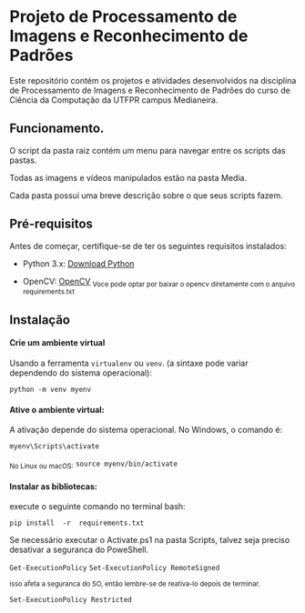# Projeto de Processamento de Imagens e Reconhecimento de Padrões

Este repositório contém os projetos e atividades desenvolvidos na disciplina de Processamento de Imagens e Reconhecimento de Padrões do curso de Ciência da Computação da UTFPR campus Medianeira.

## Funcionamento.
O script da pasta raiz contém um menu para navegar entre os scripts das pastas.

Todas as imagens e vídeos manipulados estão na pasta Media.

Cada pasta possui uma breve descrição sobre o que seus scripts fazem.


## Pré-requisitos

Antes de começar, certifique-se de ter os seguintes requisitos instalados:

- Python 3.x: [Download Python](https://www.python.org/downloads/)

- OpenCV: [OpenCV](https://opencv.org/)
<sub>Voce pode optar por baixar o opencv diretamente com o arquivo requirements.txt</sub>

## Instalação

#### Crie um ambiente virtual
Usando a ferramenta `virtualenv` ou `venv`. (a sintaxe pode variar dependendo do sistema operacional):

`python -m venv myenv`

#### Ative o ambiente virtual:
A ativação depende do sistema operacional. No Windows, o comando é:

`myenv\Scripts\activate`

<sub>No Linux ou macOS:</sub>
 `source myenv/bin/activate`
 
 #### Instalar as bibliotecas:
 
execute o seguinte comando no terminal bash:

`pip install  -r  requirements.txt`

Se necessário  executar  o  Activate.ps1  na  pasta  Scripts,  talvez  seja  preciso  desativar  a  seguranca  do  PoweShell.

`Get-ExecutionPolicy`
`Set-ExecutionPolicy RemoteSigned`

<sub>isso afeta  a  seguranca  do  SO,  então  lembre-se  de  reativa-lo  depois  de  terminar.</sub>

`Set-ExecutionPolicy Restricted`

